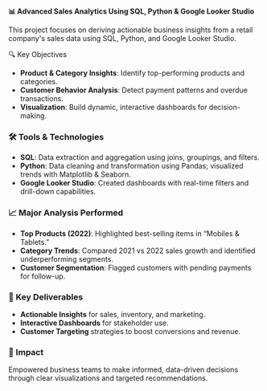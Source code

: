 **📊 Advanced Sales Analytics Using SQL, Python & Google Looker Studio**

This project focuses on deriving actionable business insights from a retail company's sales data using SQL, Python, and Google Looker Studio.

🔍 Key Objectives

* **Product & Category Insights**: Identify top-performing products and categories.
* **Customer Behavior Analysis**: Detect payment patterns and overdue transactions.
* **Visualization**: Build dynamic, interactive dashboards for decision-making.

### 🛠 Tools & Technologies

* **SQL**: Data extraction and aggregation using joins, groupings, and filters.
* **Python**: Data cleaning and transformation using Pandas; visualized trends with Matplotlib & Seaborn.
* **Google Looker Studio**: Created dashboards with real-time filters and drill-down capabilities.

### 📈 Major Analysis Performed

* **Top Products (2022)**: Highlighted best-selling items in “Mobiles & Tablets.”
* **Category Trends**: Compared 2021 vs 2022 sales growth and identified underperforming segments.
* **Customer Segmentation**: Flagged customers with pending payments for follow-up.

### 🧩 Key Deliverables

* **Actionable Insights** for sales, inventory, and marketing.
* **Interactive Dashboards** for stakeholder use.
* **Customer Targeting** strategies to boost conversions and revenue.

### 🚀 Impact

Empowered business teams to make informed, data-driven decisions through clear visualizations and targeted recommendations.
